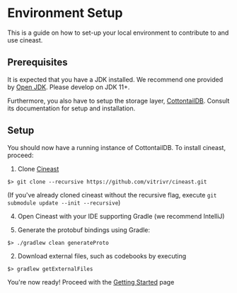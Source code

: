 # Environment Setup

This is a guide on how to set-up your local environment to contribute to and use cineast.
## Prerequisites

It is expected that you have a JDK installed.
We recommend one provided by [Open JDK](https://openjdk.java.net/install/). Please develop on JDK 11+.

Furthermore, you also have to setup the storage layer, [CottontailDB](https://github.com/vitrivr/cottontaildb). Consult its documentation for setup and installation.

## Setup

You should now have a running instance of CottontailDB. To install cineast, proceed:

1. Clone [Cineast](https://github.com/vitrivr/cineast.git)

```
$> git clone --recursive https://github.com/vitrivr/cineast.git
```
(If you've already cloned cineast without the recursive flag, execute ```git submodule update --init --recursive```)

4. Open Cineast with your IDE supporting Gradle (we recommend IntelliJ)

5. Generate the protobuf bindings using Gradle:
```
$> ./gradlew clean generateProto
```

2. Download external files, such as codebooks by executing
```
$> gradlew getExternalFiles
````
You're now ready! Proceed with the [Getting Started](https://github.com/vitrivr/cineast/wiki/Getting-Started) page